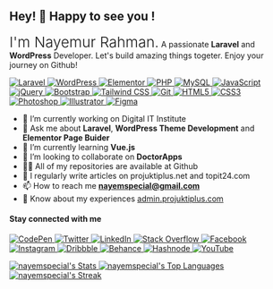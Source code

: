 ## Hey! 👋 Happy to see you ! 
<p><span style="font-size:26px; font-weight:300;">I'm Nayemur Rahman.</span> <span>A passionate <b>Laravel</b> and <b>WordPress</b> Developer. Let's build amazing things togeter. Enjoy your journey on Github! </span> </p>

<p dir="auto">
  <a target="_blank" rel="noopener noreferrer nofollow" href="https://laravel.com">
    <img src="https://img.shields.io/badge/Laravel-FF2D20?style=flat-square&amp;logo=laravel&amp;logoColor=white" alt="Laravel" style="max-width: 100%;">
  </a>

  <a target="_blank" rel="noopener noreferrer nofollow" href="https://wordpress.org">
    <img src="https://img.shields.io/badge/WordPress-21759B?style=flat-square&amp;logo=wordpress&amp;logoColor=white" alt="WordPress" style="max-width: 100%;">
  </a>

  <a target="_blank" rel="noopener noreferrer nofollow" href="https://elementor.com">
    <img src="https://img.shields.io/badge/Elementor-666666?style=flat-square&amp;logo=elementor&amp;logoColor=white" alt="Elementor" style="max-width: 100%;">
  </a>

  <a target="_blank" rel="noopener noreferrer nofollow" href="https://php.net">
    <img src="https://img.shields.io/badge/PHP-777BB4?style=flat-square&amp;logo=php&amp;logoColor=white" alt="PHP" style="max-width: 100%;">
  </a>

  <a target="_blank" rel="noopener noreferrer nofollow" href="https://mysql.com">
    <img src="https://img.shields.io/badge/MySQL-4479A1?style=flat-square&amp;logo=mysql&amp;logoColor=white" alt="MySQL" style="max-width: 100%;">
  </a>

  <a target="_blank" rel="noopener noreferrer nofollow" href="https://developer.mozilla.org/en-US/docs/Web/JavaScript">
    <img src="https://img.shields.io/badge/JavaScript-F7DF1E?style=flat-square&amp;logo=javascript&amp;logoColor=black" alt="JavaScript" style="max-width: 100%;">
  </a>

  <a target="_blank" rel="noopener noreferrer nofollow" href="https://jquery.com">
    <img src="https://img.shields.io/badge/jQuery-0769AD?style=flat-square&amp;logo=jquery&amp;logoColor=white" alt="jQuery" style="max-width: 100%;">
  </a>

  <a target="_blank" rel="noopener noreferrer nofollow" href="https://getbootstrap.com">
    <img src="https://img.shields.io/badge/Bootstrap-7952B3?style=flat-square&amp;logo=bootstrap&amp;logoColor=white" alt="Bootstrap" style="max-width: 100%;">
  </a>

  <a target="_blank" rel="noopener noreferrer nofollow" href="https://tailwindcss.com">
    <img src="https://img.shields.io/badge/Tailwind_CSS-38B2AC?style=flat-square&amp;logo=tailwind-css&amp;logoColor=white" alt="Tailwind CSS" style="max-width: 100%;">
  </a>

  <a target="_blank" rel="noopener noreferrer nofollow" href="https://git-scm.com">
    <img src="https://img.shields.io/badge/Git-F05032?style=flat-square&amp;logo=git&amp;logoColor=white" alt="Git" style="max-width: 100%;">
  </a>

  <a target="_blank" rel="noopener noreferrer nofollow" href="https://developer.mozilla.org/en-US/docs/Web/HTML">
    <img src="https://img.shields.io/badge/HTML5-E34F26?style=flat-square&amp;logo=html5&amp;logoColor=white" alt="HTML5" style="max-width: 100%;">
  </a>

  <a target="_blank" rel="noopener noreferrer nofollow" href="https://developer.mozilla.org/en-US/docs/Web/CSS">
    <img src="https://img.shields.io/badge/CSS3-1572B6?style=flat-square&amp;logo=css3&amp;logoColor=white" alt="CSS3" style="max-width: 100%;">
  </a>

  <a target="_blank" rel="noopener noreferrer nofollow" href="https://www.adobe.com/products/photoshop.html">
    <img src="https://img.shields.io/badge/Photoshop-31A8FF?style=flat-square&amp;logo=adobe-photoshop&amp;logoColor=white" alt="Photoshop" style="max-width: 100%;">
  </a>

  <a target="_blank" rel="noopener noreferrer nofollow" href="https://www.adobe.com/products/illustrator.html">
    <img src="https://img.shields.io/badge/Illustrator-FF9A00?style=flat-square&amp;logo=adobe-illustrator&amp;logoColor=white" alt="Illustrator" style="max-width: 100%;">
  </a>

  <a target="_blank" rel="noopener noreferrer nofollow" href="https://www.figma.com">
    <img src="https://img.shields.io/badge/Figma-F24E1E?style=flat-square&amp;logo=figma&amp;logoColor=white" alt="Figma" style="max-width: 100%;">
  </a>
</p>



- 🔭 I’m currently working on Digital IT Institute
- 💬 Ask me about **Laravel**, **WordPress Theme Development** and **Elementor Page Buider**
- 🌱 I’m currently learning **Vue.js**
- 👯 I’m looking to collaborate on **DoctorApps**
- 👨‍💻 All of my repositories are available at Github
- 📝 I regularly write articles on projuktiplus.net and topit24.com
- 📫 How to reach me **nayemspecial@gmail.com**
- 📄 Know about my experiences [admin.projuktiplus.com](admin.projuktiplus.com)

<h4 align="left">Stay connected with me</h4>
<p dir="auto">
  <a href="https://codepen.io/nayemspecial" target="_blank" rel="noopener noreferrer nofollow">
    <img src="https://img.shields.io/badge/CodePen-000000?style=flat-square&amp;logo=codepen&amp;logoColor=white" alt="CodePen" style="max-width: 100%;">
  </a>
  
  <a href="https://twitter.com/nayemspecial" target="_blank" rel="noopener noreferrer nofollow">
    <img src="https://img.shields.io/badge/Twitter-1DA1F2?style=flat-square&amp;logo=twitter&amp;logoColor=white" alt="Twitter" style="max-width: 100%;">
  </a>
  
  <a href="https://linkedin.com/in/nayemspecial" target="_blank" rel="noopener noreferrer nofollow">
    <img src="https://img.shields.io/badge/LinkedIn-0077B5?style=flat-square&amp;logo=linkedin&amp;logoColor=white" alt="LinkedIn" style="max-width: 100%;">
  </a>
  
  <a href="https://stackoverflow.com/users/nayemspecial" target="_blank" rel="noopener noreferrer nofollow">
    <img src="https://img.shields.io/badge/Stack%20Overflow-FE7A16?style=flat-square&amp;logo=stackoverflow&amp;logoColor=white" alt="Stack Overflow" style="max-width: 100%;">
  </a>
  
  <a href="https://fb.com/nayemspecial" target="_blank" rel="noopener noreferrer nofollow">
    <img src="https://img.shields.io/badge/Facebook-1877F2?style=flat-square&amp;logo=facebook&amp;logoColor=white" alt="Facebook" style="max-width: 100%;">
  </a>
  
  <a href="https://instagram.com/nayemspecial" target="_blank" rel="noopener noreferrer nofollow">
    <img src="https://img.shields.io/badge/Instagram-E4405F?style=flat-square&amp;logo=instagram&amp;logoColor=white" alt="Instagram" style="max-width: 100%;">
  </a>
  
  <a href="https://dribbble.com/nayemspecial" target="_blank" rel="noopener noreferrer nofollow">
    <img src="https://img.shields.io/badge/Dribbble-D95992?style=flat-square&amp;logo=dribbble&amp;logoColor=white" alt="Dribbble" style="max-width: 100%;">
  </a>
  
  <a href="https://www.behance.net/nayemspecial" target="_blank" rel="noopener noreferrer nofollow">
    <img src="https://img.shields.io/badge/Behance-1769FF?style=flat-square&amp;logo=behance&amp;logoColor=white" alt="Behance" style="max-width: 100%;">
  </a>
  
  <a href="https://hashnode.com/nayemspecial" target="_blank" rel="noopener noreferrer nofollow">
    <img src="https://img.shields.io/badge/Hashnode-2962FF?style=flat-square&amp;logo=hashnode&amp;logoColor=white" alt="Hashnode" style="max-width: 100%;">
  </a>
  
  <a href="https://www.youtube.com/c/nayemspecial" target="_blank" rel="noopener noreferrer nofollow">
    <img src="https://img.shields.io/badge/YouTube-FF0000?style=flat-square&amp;logo=youtube&amp;logoColor=white" alt="YouTube" style="max-width: 100%;">
  </a>
</p>

<span align="left">
  <a href="https://github.com/nayemspecial">
    <img src="https://github-readme-stats.vercel.app/api?username=nayemspecial&theme=DarculaCode&show_icons=true&hide_border=false&count_private=true" alt="nayemspecial's Stats">
  </a>
</span>

<span align="center">
  <a href="https://github.com/nayemspecial">
    <img src="https://github-readme-stats.vercel.app/api/top-langs/?username=nayemspecial&theme=DarculaCode&show_icons=true&hide_border=false&layout=compact" alt="nayemspecial's Top Languages">
  </a>
</span>

<span align="right">
  <a href="https://github.com/nayemspecial">
    <img src="https://github-readme-streak-stats.herokuapp.com/?user=nayemspecial&theme=DarculaCode&hide_border=false" alt="nayemspecial's Streak">
  </a>
</span>


